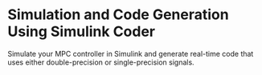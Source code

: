 # **Simulation and Code Generation Using Simulink Coder**

Simulate your MPC controller in Simulink and generate real-time code that uses either double-precision or single-precision signals.
